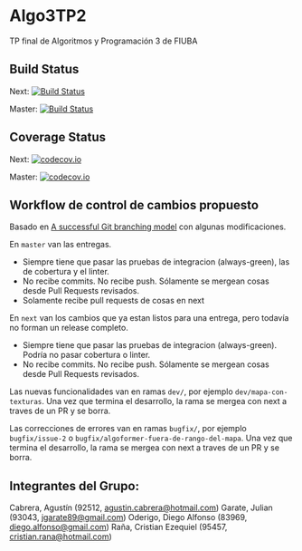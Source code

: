 # Algo3TP2
TP final de Algoritmos y Programación 3 de FIUBA

## Build Status

Next: [![Build Status](https://travis-ci.org/DiegoAlfonso2/Algo3TP2.svg?branch=next)](https://travis-ci.org/DiegoAlfonso2/Algo3TP2)

Master: [![Build Status](https://travis-ci.org/DiegoAlfonso2/Algo3TP2.svg?branch=master)](https://travis-ci.org/DiegoAlfonso2/Algo3TP2)

## Coverage Status

Next: [![codecov.io](http://codecov.io/github/DiegoAlfonso2/Algo3TP2/coverage.svg?branch=next)](http://codecov.io/github/DiegoAlfonso2/Algo3TP2?branch=next)

Master: [![codecov.io](http://codecov.io/github/DiegoAlfonso2/Algo3TP2/coverage.svg?branch=master)](http://codecov.io/github/DiegoAlfonso2/Algo3TP2?branch=master)

## Workflow de control de cambios propuesto

Basado en [A successful Git branching model](http://nvie.com/posts/a-successful-git-branching-model/) con algunas modificaciones.

En `master` van las entregas.
- Siempre tiene que pasar las pruebas de integracion (always-green), las de cobertura y el linter.
- No recibe commits. No recibe push. Sólamente se mergean cosas desde Pull Requests revisados.
- Solamente recibe pull requests de cosas en next

En `next` van los cambios que ya estan listos para una entrega, pero todavía no forman un release completo. 
- Siempre tiene que pasar las pruebas de integracion (always-green). Podría no pasar cobertura o linter.
- No recibe commits. No recibe push. Sólamente se mergean cosas desde Pull Requests revisados.

Las nuevas funcionalidades van en ramas `dev/`, por ejemplo `dev/mapa-con-texturas`. Una vez que termina el desarrollo, la rama se mergea con next a traves de un PR y se borra.

Las correcciones de errores van en ramas `bugfix/`, por ejemplo `bugfix/issue-2` o `bugfix/algoformer-fuera-de-rango-del-mapa`. Una vez que termina el desarrollo, la rama se mergea con next a traves de un PR y se borra.

## Integrantes del Grupo:

Cabrera, Agustín (92512, agustin.cabrera@hotmail.com)
Garate, Julian (93043, jgarate89@gmail.com)
Oderigo, Diego Alfonso (83969, diego.alfonso@gmail.com)
Raña, Cristian Ezequiel (95457, cristian.rana@hotmail.com)
